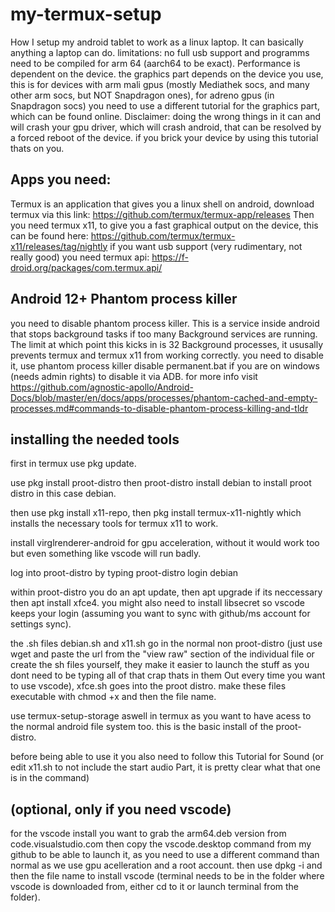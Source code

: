 # my-termux-setup
How I setup my android tablet to work as a linux laptop. It can basically anything a laptop can do. limitations: no full usb support and programms need to be compiled for arm 64 (aarch64 to be exact). Performance is dependent on the device. the graphics part depends on the device you use, this is for devices with arm mali gpus (mostly Mediathek socs, and many other arm socs, but NOT Snapdragon ones), for adreno gpus (in Snapdragon socs) you need to use a different tutorial for the graphics part, which can be found online. Disclaimer: doing the wrong things in it can and will crash your gpu driver, which will crash android, that can be resolved by a forced reboot of the device. if you brick your device by using this tutorial thats on you.

## Apps you need:
Termux is an application that gives you a linux shell on android, download termux via this link: https://github.com/termux/termux-app/releases
Then you need termux x11, to give you a fast graphical output on the device, this can be found here: https://github.com/termux/termux-x11/releases/tag/nightly
if you want usb support (very rudimentary, not really good) you need termux api: https://f-droid.org/packages/com.termux.api/

## Android 12+ Phantom process killer
you need to disable phantom process killer. This is a service inside android that stops background tasks if too many Background services are running. The limit at which point this kicks in is 32 Background processes, it ususally prevents termux and termux x11 from working correctly. you need to disable it, use phantom process killer disable permanent.bat if you are on windows (needs admin rights) to disable it via ADB. for more info visit https://github.com/agnostic-apollo/Android-Docs/blob/master/en/docs/apps/processes/phantom-cached-and-empty-processes.md#commands-to-disable-phantom-process-killing-and-tldr

## installing the needed tools

first in termux use pkg update. 

use pkg install proot-distro then proot-distro install debian to install proot distro in this case debian. 

then use pkg install x11-repo, then pkg install termux-x11-nightly which installs the necessary tools for termux x11 to work.

install virglrenderer-android for gpu acceleration, without it would work too but even something like vscode will run badly.

log into proot-distro by typing proot-distro login debian

within proot-distro you do an apt update, then apt upgrade if its neccessary then apt install xfce4. you might also need to install libsecret so vscode keeps your login (assuming you want to sync with github/ms account for settings sync). 

the .sh files debian.sh and x11.sh go in the normal non proot-distro (just use wget and paste the url from the "view raw" section of the individual file or create the sh files yourself, they make it easier to launch the stuff as you dont need to be typing all of that crap thats in them Out every time you want to use vscode), xfce.sh goes into the proot distro. make these files executable with chmod +x and then the file name.

use termux-setup-storage aswell in termux as you want to have acess to the normal android file system too. 
this is the basic install of the proot-distro. 

before being able to use it you also need to follow this Tutorial for Sound (or edit x11.sh to not include the start audio Part, it is pretty clear what that one is in the command)

## (optional, only if you need vscode)
for the vscode install you want to grab the arm64.deb version from code.visualstudio.com then copy the vscode.desktop command from my github to be able to launch it, as you need to use a different command than normal as we use gpu acelleration and a root account. then use dpkg -i and then the file name to install vscode (terminal needs to be in the folder where vscode is downloaded from, either cd to it or launch terminal from the folder).
